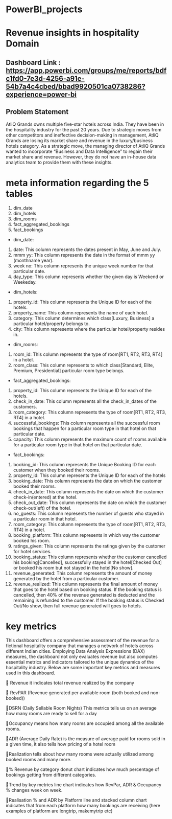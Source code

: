   # PowerBI_projects
 #  Revenue insights in hospitality Domain

## Dashboard Link : https://app.powerbi.com/groups/me/reports/bdfc1fd0-7e3d-4256-a91e-54b7a4c4cbed/bbad9920501ca0738286?experience=power-bi

## Problem Statement

 AtliQ Grands owns multiple five-star hotels across India. They have been in the hospitality industry for the past 20 years. Due to strategic moves from other competitors and ineffective decision-making in management, AtliQ Grands are losing its market share and revenue in the luxury/business hotels category. As a strategic move, the managing director of AtliQ Grands wanted to incorporate “Business and Data Intelligence” to regain their market share and revenue. However, they do not have an in-house data analytics team to provide them with these insights.

 # meta information regarding the 5 tables

1. dim_date
2. dim_hotels
3. dim_rooms
4. fact_aggregated_bookings
5. fact_bookings 

 - dim_date:

1. date: This column represents the dates present in May, June and July.
2. mmm yy: This column represents the date in the format of mmm yy (monthname year).
3. week no: This column represents the unique week number for that particular date.
4. day_type: This column represents whether the given day is Weekend or Weekeday.

- dim_hotels:
1. property_id: This column represents the Unique ID for each of the hotels.
2. property_name: This column represents the name of each hotel.
3. category: This column determines which class[Luxury, Business] a particular hotel/property belongs to. 
4. city: This column represents where the particular hotel/property resides in.

- dim_rooms:
1. room_id: This column represents the type of room[RT1, RT2, RT3, RT4] in a hotel.
2. room_class: This column represents to which class[Standard, Elite, Premium, Presidential] particular room type belongs.

- fact_aggregated_bookings:
1. property_id: This column represents the Unique ID for each of the hotels.
2. check_in_date: This column represents all the check_in_dates of the customers.
3. room_category: This column represents the type of room[RT1, RT2, RT3, RT4] in a hotel.
4. successful_bookings: This column represents all the successful room bookings that happen for a particular room type in that hotel on that particular date.
5. capacity: This column represents the maximum count of rooms available for a particular room type in that hotel on that particular date.

- fact_bookings:
1. booking_id: This column represents the Unique Booking ID for each customer when they booked their rooms.
2. property_id: This column represents the Unique ID for each of the hotels
3. booking_date: This column represents the date on which the customer booked their rooms.
4. check_in_date: This column represents the date on which the customer check-in(entered) at the hotel.
5. check_out_date: This column represents the date on which the customer check-out(left) of the hotel.
6. no_guests: This column represents the number of guests who stayed in a particular room in that hotel.
7. room_category: This column represents the type of room[RT1, RT2, RT3, RT4] in a hotel.
8. booking_platform: This column represents in which way the customer booked his room.
9. ratings_given: This column represents the ratings given by the customer for hotel services.
10. booking_status: This column represents whether the customer cancelled his booking[Cancelled], successfully stayed in the hotel[Checked Out] or booked his room but not stayed in the hotel[No show].
11. revenue_generated: This column represents the amount of money generated by the hotel from a particular customer.
12. revenue_realized: This column represents the final amount of money that goes to the hotel based on booking status. If the booking status is cancelled, then 40% of the revenue generated is deducted and the remaining is refunded to the customer. If the booking status is Checked Out/No show, then full revenue generated will goes to hotels.

 # key metrics 
  This dashboard offers a comprehensive assessment of the revenue for a fictional hospitality company that manages a network of hotels across different Indian cities. Employing Data Analysis Expressions (DAX) measures, the dashboard not only evaluates revenue but also computes essential metrics and indicators tailored to the unique dynamics of the hospitality industry.
Below are some important key metrics and measures used in this dashboard.

📌 Revenue it indicates total revenue realized by the company

📌 RevPAR (Revenue generated per available room (both booked and non-booked))

📌DSRN (Daily Sellable Room Nights) This metrics tells us on an average how many rooms are ready to sell for a day

📌Occupancy means how many rooms are occupied among all the available rooms.

📌ADR (Average Daily Rate) is the measure of average paid for rooms sold in a given time, it also tells how pricing of a hotel room 

📌Realization tells about how many rooms were actually utilized among booked rooms and many more.

📌% Revenue by category donut chart indicates how much percentage of bookings getting from different categories.

📌Trend by key metrics line chart indicates how RevPar, ADR & Occupancy % changes week on week.

📌Realisation % and ADR by Platform line and stacked column chart indicates that from each platform how many bookings are receiving (here examples of platform are longtrip, makemytrip etc)
